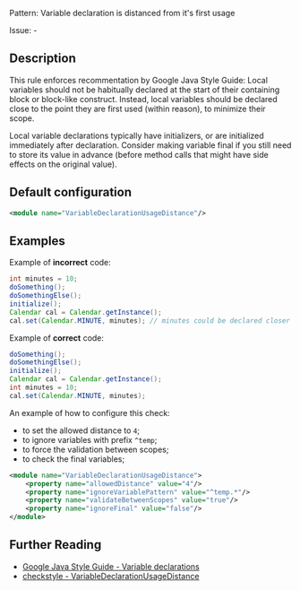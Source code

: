 Pattern: Variable declaration is distanced from it's first usage

Issue: -

## Description

This rule enforces recommentation by Google Java Style Guide: Local variables should not be habitually declared at the start of their containing block or block-like construct. Instead, local variables should be declared close to the point they are first used (within reason), to minimize their scope.

Local variable declarations typically have initializers, or are initialized immediately after declaration. Consider making variable final if you still need to store its value in advance (before method calls that might have side effects on the original value).

## Default configuration

```xml
<module name="VariableDeclarationUsageDistance"/>
```

## Examples

Example of **incorrect** code:

```java
int minutes = 10;
doSomething();
doSomethingElse();
initialize();
Calendar cal = Calendar.getInstance();
cal.set(Calendar.MINUTE, minutes); // minutes could be declared closer to it's firt usage
```
        
Example of **correct** code:

```java
doSomething();
doSomethingElse();
initialize();
Calendar cal = Calendar.getInstance();
int minutes = 10;
cal.set(Calendar.MINUTE, minutes);
```
        
An example of how to configure this check: 
- to set the allowed distance to `4`; 
- to ignore variables with prefix `^temp`;
- to force the validation between scopes; 
- to check the final variables; 

```xml
<module name="VariableDeclarationUsageDistance">
    <property name="allowedDistance" value="4"/>
    <property name="ignoreVariablePattern" value="^temp.*"/>
    <property name="validateBetweenScopes" value="true"/>
    <property name="ignoreFinal" value="false"/>
</module>
```

## Further Reading

* [Google Java Style Guide - Variable declarations](https://google.github.io/styleguide/javaguide.html#s4.8.2-variable-declarations)
* [checkstyle - VariableDeclarationUsageDistance](http://checkstyle.sourceforge.net/config_coding.html#VariableDeclarationUsageDistance)
